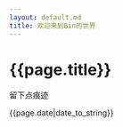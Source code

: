 ```yaml
---
layout: default.md
title: 欢迎来到Bin的世界
---
```

# {{page.title}}
  
留下点痕迹
  
{{page.date|date_to_string}}
